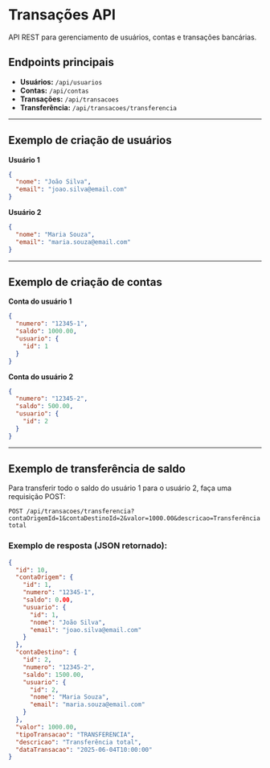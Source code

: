 # Transações API

API REST para gerenciamento de usuários, contas e transações bancárias.

## Endpoints principais

- **Usuários:** `/api/usuarios`
- **Contas:** `/api/contas`
- **Transações:** `/api/transacoes`
- **Transferência:** `/api/transacoes/transferencia`

---

## Exemplo de criação de usuários

**Usuário 1**
```json
{
  "nome": "João Silva",
  "email": "joao.silva@email.com"
}
```

**Usuário 2**
```json
{
  "nome": "Maria Souza",
  "email": "maria.souza@email.com"
}
```

---

## Exemplo de criação de contas

**Conta do usuário 1**
```json
{
  "numero": "12345-1",
  "saldo": 1000.00,
  "usuario": {
    "id": 1
  }
}
```

**Conta do usuário 2**
```json
{
  "numero": "12345-2",
  "saldo": 500.00,
  "usuario": {
    "id": 2
  }
}
```

---

## Exemplo de transferência de saldo

Para transferir todo o saldo do usuário 1 para o usuário 2, faça uma requisição POST:

```
POST /api/transacoes/transferencia?contaOrigemId=1&contaDestinoId=2&valor=1000.00&descricao=Transferência total
```

### Exemplo de resposta (JSON retornado):

```json
{
  "id": 10,
  "contaOrigem": {
    "id": 1,
    "numero": "12345-1",
    "saldo": 0.00,
    "usuario": {
      "id": 1,
      "nome": "João Silva",
      "email": "joao.silva@email.com"
    }
  },
  "contaDestino": {
    "id": 2,
    "numero": "12345-2",
    "saldo": 1500.00,
    "usuario": {
      "id": 2,
      "nome": "Maria Souza",
      "email": "maria.souza@email.com"
    }
  },
  "valor": 1000.00,
  "tipoTransacao": "TRANSFERENCIA",
  "descricao": "Transferência total",
  "dataTransacao": "2025-06-04T10:00:00"
}
```
